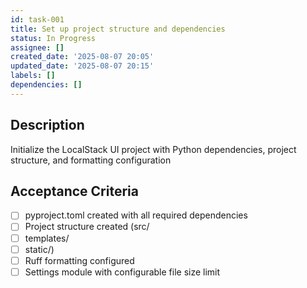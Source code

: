 ```yaml
---
id: task-001
title: Set up project structure and dependencies
status: In Progress
assignee: []
created_date: '2025-08-07 20:05'
updated_date: '2025-08-07 20:15'
labels: []
dependencies: []
---
```


## Description

Initialize the LocalStack UI project with Python dependencies, project structure, and formatting configuration

## Acceptance Criteria

- [ ] pyproject.toml created with all required dependencies
- [ ] Project structure created (src/
- [ ] templates/
- [ ] static/)
- [ ] Ruff formatting configured
- [ ] Settings module with configurable file size limit
